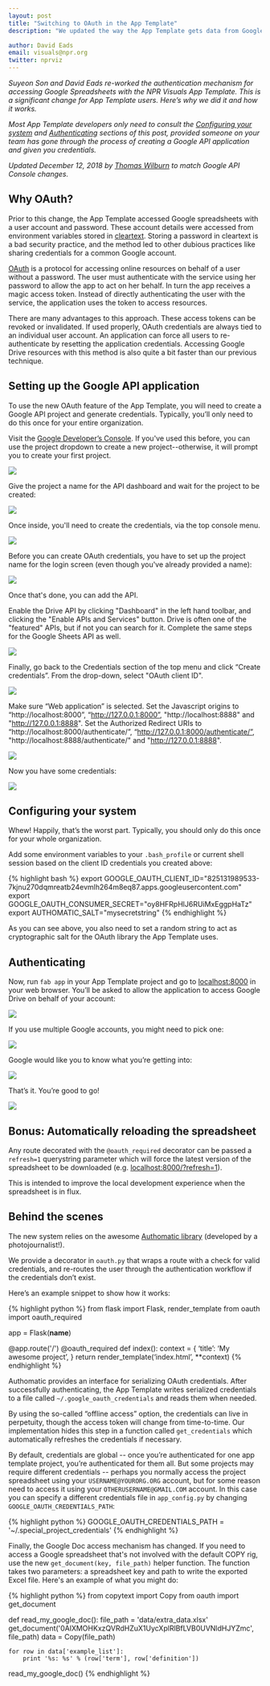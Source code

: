 ```yaml
---
layout: post
title: "Switching to OAuth in the App Template"
description: "We updated the way the App Template gets data from Google Drive. Here's what it means for you."

author: David Eads
email: visuals@npr.org
twitter: nprviz
---
```


*Suyeon Son and David Eads re-worked the authentication mechanism for accessing Google Spreadsheets with the NPR Visuals App Template. This is a significant change for App Template users. Here’s why we did it and how it works.*

*Most App Template developers only need to consult the [Configuring your system](#configure) and [Authenticating](#authenticate) sections of this post, provided someone on your team has gone through the process of creating a Google API application and given you credentials.*

*Updated December 12, 2018 by [Thomas Wilburn](https://twitter.com/thomaswilburn) to match Google API Console changes.*

## Why OAuth?

Prior to this change, the App Template accessed Google spreadsheets with a user account and password. These account details were accessed from environment variables stored in [cleartext](http://en.wikipedia.org/wiki/Plaintext). Storing a password in cleartext is a bad security practice, and the method led to other dubious practices like sharing credentials for a common Google account.

[OAuth](http://en.wikipedia.org/wiki/OAuth) is a protocol for accessing online resources on behalf of a user without a password. The user must authenticate with the service using her password to allow the app to act on her behalf. In turn the app receives a magic access token. Instead of directly authenticating the user with the service, the application uses the token to access resources.

There are many advantages to this approach. These access tokens can be revoked or invalidated. If used properly, OAuth credentials are always tied to an individual user account. An application can force all users to re-authenticate by resetting the application credentials. Accessing Google Drive resources with this method is also quite a bit faster than our previous technique.

## Setting up the Google API application

To use the new OAuth feature of the App Template, you will need to create a Google API project and generate credentials. Typically, you’ll only need to do this once for your entire organization.

Visit the [Google Developer’s Console](https://console.developers.google.com/). If you've used this before, you can use the project dropdown to create a new project--otherwise, it will prompt you to create your first project.

<img src="/img/posts/oauth-create-project.png">

Give the project a name for the API dashboard and wait for the project to be created:

<img src="/img/posts/oauth-spin-spin-spin.png">

Once inside, you'll need to create the credentials, via the top console menu.

<img src="/img/posts/oauth-credentials-menu.png">

Before you can create OAuth credentials, you have to set up the project name for the login screen (even though you've already provided a name):

<img src="/img/posts/oauth-consent-screen.png">

Once that's done, you can add the API.

Enable the Drive API by clicking "Dashboard" in the left hand toolbar, and clicking the "Enable APIs and Services" button. Drive is often one of the "featured" APIs, but if not you can search for it. Complete the same steps for the Google Sheets API as well. 

<img src="/img/posts/oauth-api-screen.png">

Finally, go back to the Credentials section of the top menu and click “Create credentials”. From the drop-down, select "OAuth client ID".

<img src="/img/posts/oauth-create-credentials-panel.png">

Make sure “Web application” is selected. Set the Javascript origins to “http://localhost:8000”, “http://127.0.0.1:8000”, "http://localhost:8888" and "http://127.0.0.1:8888". Set the Authorized Redirect URIs to “http://localhost:8000/authenticate/”, “http://127.0.0.1:8000/authenticate/”, "http://localhost:8888/authenticate/" and "http://127.0.0.1:8888".

<img src="/img/posts/oauth-create-details.png">

Now you have some credentials:

<img src="/img/posts/oauth-get-creds.png">

<a name="configure"></a>
## Configuring your system

Whew! Happily, that’s the worst part. Typically, you should only do this once for your whole organization.

Add some environment variables to your `.bash_profile` or current shell session based on the client ID credentials you created above:

{% highlight bash %}
export GOOGLE_OAUTH_CLIENT_ID="825131989533-7kjnu270dqmreatb24evmlh264m8eq87.apps.googleusercontent.com"
export GOOGLE_OAUTH_CONSUMER_SECRET="oy8HFRpHlJ6RUiMxEggpHaTz"
export AUTHOMATIC_SALT="mysecretstring"
{% endhighlight %}

As you can see above, you also need to set a random string to act as cryptographic salt for the OAuth library the App Template uses.

<a name="authenticate"></a>
## Authenticating

Now, run `fab app` in your App Template project and go to [localhost:8000](http://localhost:8000) in your web browser. You’ll be asked to allow the application to access Google Drive on behalf of your account:

<img src="/img/posts/oauth-process-start.png">

If you use multiple Google accounts, you might need to pick one:

<img src="/img/posts/oauth-pick-an-account.png">

Google would like you to know what you’re getting into:

<img src="/img/posts/oauth-allow-access.png">

That’s it. You’re good to go!

<img src="/img/posts/oauth-success.png">

## Bonus: Automatically reloading the spreadsheet

Any route decorated with the `@oauth_required` decorator can be passed a `refresh=1` querystring parameter which will force the latest version of the spreadsheet to be downloaded (e.g. [localhost:8000/?refresh=1](http://localhost:8000/?refresh=1)).

This is intended to improve the local development experience when the spreadsheet is in flux. 

## Behind the scenes

The new system relies on the awesome [Authomatic library](http://peterhudec.github.io/authomatic/) (developed by a photojournalist!). 

We provide a decorator in `oauth.py` that wraps a route with a check for valid credentials, and re-routes the user through the authentication workflow if the credentials don’t exist.

Here’s an example snippet to show how it works:

{% highlight python %}
from flask import Flask, render_template
from oauth import oauth_required

app = Flask(__name__)

@app.route('/')
@oauth_required
def index():
    context = {
        ‘title’: ‘My awesome project’,
    }
    return render_template(‘index.html’, **context)
{% endhighlight %}

Authomatic provides an interface for serializing OAuth credentials. After successfully authenticating, the App Template writes serialized credentials to a file called `~/.google_oauth_credentials` and reads them when needed.

By using the so-called “offline access” option, the credentials can live in perpetuity, though the access token will change from time-to-time. Our implementation hides this step in a function called `get_credentials` which automatically refreshes the credentials if necessary.

By default, credentials are global -- once you’re authenticated for one app template project, you’re authenticated for them all. But some projects may require different credentials -- perhaps you normally access the project spreadsheet using your `USERNAME@YOURORG.ORG` account, but for some reason need to access it using your `OTHERUSERNAME@GMAIL.COM` account. In this case you can specify a different credentials file in `app_config.py` by changing `GOOGLE_OAUTH_CREDENTIALS_PATH`:

{% highlight python %}
GOOGLE_OAUTH_CREDENTIALS_PATH = '~/.special_project_credentials'
{% endhighlight %}

Finally, the Google Doc access mechanism has changed. If you need to access a Google spreadsheet that's not involved with the default COPY rig, use the new `get_document(key, file_path)` helper function. The function takes two parameters: a spreadsheet key and path to write the exported Excel file. Here's an example of what you might do:

{% highlight python %}
from copytext import Copy
from oauth import get_document

def read_my_google_doc():
    file_path = 'data/extra_data.xlsx'
    get_document('0AlXMOHKxzQVRdHZuX1UycXplRlBfLVB0UVNldHJYZmc', file_path)
    data = Copy(file_path)

    for row in data['example_list']:
        print '%s: %s' % (row['term'], row['definition'])

read_my_google_doc()
{% endhighlight %}
